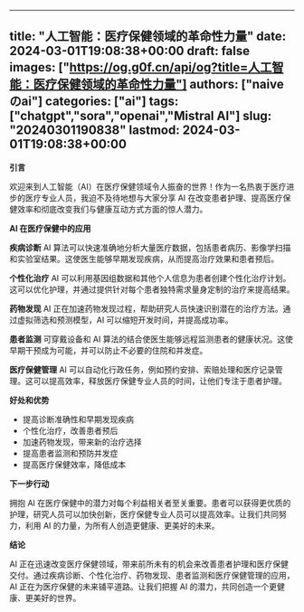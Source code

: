 
---
title: "人工智能：医疗保健领域的革命性力量"
date: 2024-03-01T19:08:38+00:00
draft: false
images: ["https://og.g0f.cn/api/og?title=人工智能：医疗保健领域的革命性力量"]
authors: ["naiveのai"]
categories: ["ai"]
tags: ["chatgpt","sora","openai","Mistral AI"]
slug: "20240301190838"
lastmod: 2024-03-01T19:08:38+00:00
---
**引言**

欢迎来到人工智能（AI）在医疗保健领域令人振奋的世界！作为一名热衷于医疗进步的医疗专业人员，我迫不及待地想与大家分享 AI 在改变患者护理、提高医疗保健效率和彻底改变我们与健康互动方式方面的惊人潜力。

**AI 在医疗保健中的应用**

**疾病诊断**
AI 算法可以快速准确地分析大量医疗数据，包括患者病历、影像学扫描和实验室结果。这使医生能够早期发现疾病，从而提高治疗效果和患者预后。

**个性化治疗**
AI 可以利用基因组数据和其他个人信息为患者创建个性化治疗计划。这可以优化护理，并通过提供针对每个患者独特需求量身定制的治疗来提高结果。

**药物发现**
AI 正在加速药物发现过程，帮助研究人员快速识别潜在的治疗方法。通过虚拟筛选和预测模型，AI 可以缩短开发时间，并提高成功率。

**患者监测**
可穿戴设备和 AI 算法的结合使医生能够远程监测患者的健康状况。这使早期干预成为可能，并可以防止不必要的住院和并发症。

**医疗保健管理**
AI 可以自动化行政任务，例如预约安排、索赔处理和医疗记录管理。这可以提高效率，释放医疗保健专业人员的时间，让他们专注于患者护理。

**好处和优势**

* 提高诊断准确性和早期发现疾病
* 个性化治疗，改善患者预后
* 加速药物发现，带来新的治疗选择
* 提高患者监测和预防并发症
* 提高医疗保健效率，降低成本

**下一步行动**

拥抱 AI 在医疗保健中的潜力对每个利益相关者至关重要。患者可以获得更优质的护理，研究人员可以加快创新，医疗保健专业人员可以提高效率。让我们共同努力，利用 AI 的力量，为所有人创造更健康、更美好的未来。

**结论**

AI 正在迅速改变医疗保健领域，带来前所未有的机会来改善患者护理和医疗保健交付。通过疾病诊断、个性化治疗、药物发现、患者监测和医疗保健管理的应用，AI 正在为医疗保健的未来铺平道路。让我们把握 AI 的潜力，共同创造一个更健康、更美好的世界。